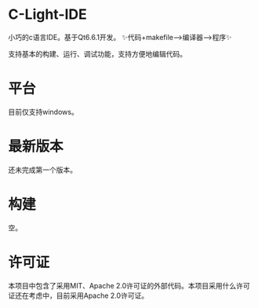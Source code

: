# C-Light-IDE
小巧的c语言IDE。基于Qt6.6.1开发。
✨代码+makefile-->编译器-->程序✨

支持基本的构建、运行、调试功能，支持方便地编辑代码。

# 平台

目前仅支持windows。

# 最新版本

还未完成第一个版本。

# 构建

空。

# 许可证

本项目中包含了采用MIT、Apache 2.0许可证的外部代码。本项目采用什么许可证还在考虑中，目前采用Apache 2.0许可证。
